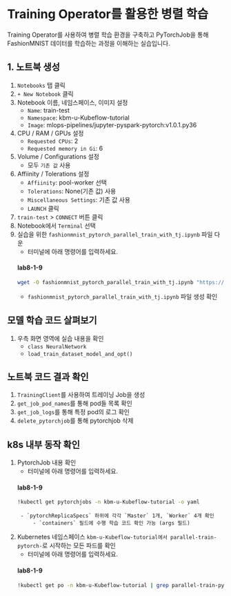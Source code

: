 # Training Operator를 활용한 병렬 학습
Training Operator를 사용하여 병렬 학습 환경을 구축하고 PyTorchJob을 통해 FashionMNIST 데이터를 학습하는 과정을 이해하는 실습입니다.

## 1. 노트북 생성
1.  `Notebooks` 탭  클릭 
2. `+ New Notebook` 클릭
3. Notebook 이름, 네임스페이스, 이미지 설정
    - `Name`: train-test
    - `Namespace`: kbm-u-Kubeflow-tutorial
    - `Image`: mlops-pipelines/jupyter-pyspark-pytorch:v1.0.1.py36
4. CPU / RAM / GPUs 설정
    - `Requested CPUs`: 2
    - `Requested memory in Gi`: 6
5. Volume / Configurations 설정
    - 모두 `기존 값` 사용
6. Affiinity / Tolerations 설정
    - `Affiinity`: pool-worker 선택
    - `Tolerations`: None(기존 값) 사용
    - `Miscellaneous Settings`: 기존 값 사용
    - `LAUNCH` 클릭
7. `train-test` > `CONNECT` 버튼 클릭
8. Notebook에서 `Terminal` 선택
9. 실습을 위한 `fashionmnist_pytorch_parallel_train_with_tj.ipynb` 파일 다운
    - 터미널에 아래 명령어를 입력하세요.
     #### **lab8-1-9**
   ```bash
   wget -O fashionmnist_pytorch_parallel_train_with_tj.ipynb "https://objectstorage.kr-central-1.kakaoi.io/v1/c745e6650f0341a68bb73fa222e88e9b/kbm-files/guide_docs%2Fhands_on%2Ffashion-mnist-parallel-train%2Ffashionmnist_pytorch_parallel_train_with_tj.ipynb"
   ```
    - `fashionmnist_pytorch_parallel_train_with_tj.ipynb` 파일 생성 확인

## 모델 학습 코드 살펴보기 
1. 우측 화면 영역에 실습 내용을 확인
    - `class NeuralNetwork`
    - `load_train_dataset_model_and_opt()`
    
## 노트북 코드 결과 확인 
1. `TrainingClient`를 사용하여 트레이닝 Job을 생성
2. `get_job_pod_names`를 통해 pod들 목록 확인
3. `get_job_logs`를 통해 특정 pod의 로그 확인
4. `delete_pytorchjob`를 통해 pytorchjob 삭제

## k8s 내부 동작 확인
1. PytorchJob 내용 확인
    - 터미널에 아래 명령어를 입력하세요.
     #### **lab8-1-9**
   ```bash
   !kubectl get pytorchjobs -n kbm-u-Kubeflow-tutorial -o yaml
   ```
        - `pytorchReplicaSpecs` 하위에 각각 `Master` 1개, `Worker` 4개 확인
            - `containers` 필드에 수행 학습 코드 확인 가능 (args 필드)

2. Kubernetes 네임스페이스 `kbm-u-Kubeflow-tutorial에서 parallel-train-pytorch-`로 시작하는 모든 파드를 확인
    - 터미널에 아래 명령어를 입력하세요.
     #### **lab8-1-9**
   ```bash
   !kubectl get po -n kbm-u-Kubeflow-tutorial | grep parallel-train-pytorch-
   ```
        

